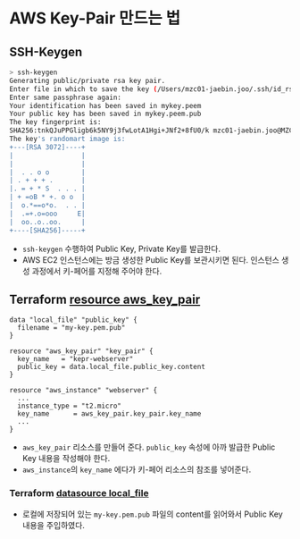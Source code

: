 # AWS Key-Pair 만드는 법

## SSH-Keygen

```bash
> ssh-keygen
Generating public/private rsa key pair.
Enter file in which to save the key (/Users/mzc01-jaebin.joo/.ssh/id_rsa): mykey.pem^ Enter passphrase (empty for no passphrase):
Enter same passphrase again:
Your identification has been saved in mykey.peem
Your public key has been saved in mykey.peem.pub
The key fingerprint is:
SHA256:tnkQJuPPGligb6k5NY9j3fwLotA1Hgi+JNf2+8fU0/k mzc01-jaebin.joo@MZC01-JAEBINJOO.local
The key's randomart image is:
+---[RSA 3072]----+
|                 |
|                 |
|  . . o o        |
| . + + + .       |
|. = + * S  . . . |
| + =oB * +. o o  |
|  o.*==o*o.  . . |
|  .=+.o=ooo     E|
|  oo..o..oo.     |
+----[SHA256]-----+
```

- `ssh-keygen`  수행하여 Public Key, Private Key를 발급한다.
- AWS EC2 인스턴스에는 방금 생성한 Public Key를 보관시키면 된다. 인스턴스 생성 과정에서 키-페어를 지정해 주어야 한다.

## Terraform [resource aws_key_pair](https://registry.terraform.io/providers/hashicorp/aws/3.9.0/docs/resources/key_pair)

```hcl
data "local_file" "public_key" {
  filename = "my-key.pem.pub"
}

resource "aws_key_pair" "key_pair" {
  key_name   = "kepr-webserver"
  public_key = data.local_file.public_key.content
}

resource "aws_instance" "webserver" {
  ...
  instance_type = "t2.micro"
  key_name      = aws_key_pair.key_pair.key_name
  ...
}
```

-  `aws_key_pair` 리소스를 만들어 준다. `public_key` 속성에 아까 발급한 Public Key 내용을 작성해야 한다.
- `aws_instance`의 `key_name` 에다가 키-페어 리소스의 참조를 넣어준다.

### Terraform [datasource local_file](https://registry.terraform.io/providers/hashicorp/local/latest/docs/data-sources/file.html#schema)

- 로컬에 저장되어 있는 `my-key.pem.pub` 파일의 content를 읽어와서 Public Key 내용을 주입하였다.

  